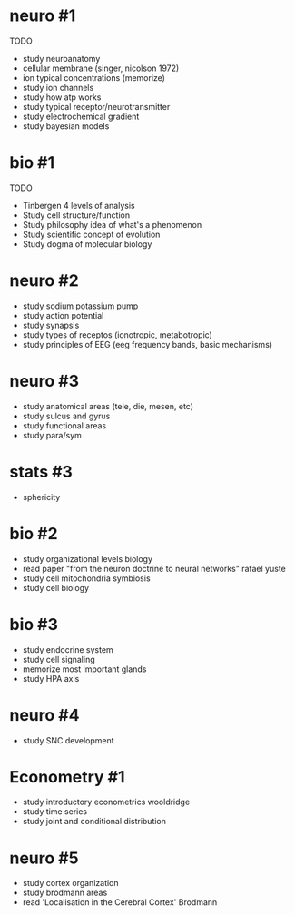 # neuro #1
TODO
- study neuroanatomy
- cellular membrane (singer, nicolson 1972)
- ion typical concentrations (memorize)
- study ion channels
- study how atp works
- study typical receptor/neurotransmitter
- study electrochemical gradient
- study bayesian models

# bio #1
TODO
- Tinbergen 4 levels of analysis
- Study cell structure/function
- Study philosophy idea of what's a phenomenon
- Study scientific concept of evolution
- Study dogma of molecular biology

# neuro #2
- study sodium potassium pump
- study action potential
- study synapsis
- study types of receptos (ionotropic, metabotropic)
- study principles of EEG (eeg frequency bands, basic mechanisms)

# neuro #3
- study anatomical areas (tele, die, mesen, etc)
- study sulcus and gyrus
- study functional areas
- study para/sym

# stats #3
- sphericity 
  
# bio #2
- study organizational levels biology
- read paper "from the neuron doctrine to neural networks" rafael yuste
- study cell mitochondria symbiosis
- study cell biology

# bio #3
- study endocrine system
- study cell signaling
- memorize most important glands
- study HPA axis

# neuro #4
- study SNC development

# Econometry #1
- study introductory econometrics wooldridge
- study time series
- study joint and conditional distribution

# neuro #5
- study cortex organization
- study brodmann areas
- read 'Localisation in the Cerebral Cortex' Brodmann










